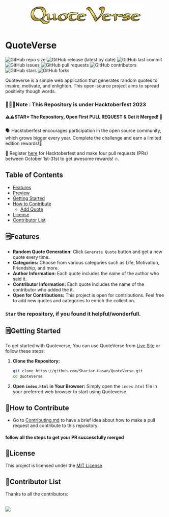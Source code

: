 <div align="center">

![Screenshot](./assets/images/QuoteVeerseText.png)

</div>

# QuoteVerse

![GitHub repo size](https://img.shields.io/github/repo-size/Shariar-Hasan/QuoteVerse)
![GitHub release (latest by date)](https://img.shields.io/github/v/release/Shariar-Hasan/QuoteVerse)
![GitHub last commit](https://img.shields.io/github/last-commit/Shariar-Hasan/QuoteVerse)
![GitHub issues](https://img.shields.io/github/issues/Shariar-Hasan/QuoteVerse)
![GitHub pull requests](https://img.shields.io/github/issues-pr/Shariar-Hasan/QuoteVerse)
![GitHub contributors](https://img.shields.io/github/contributors/Shariar-Hasan/QuoteVerse)
![GitHub stars](https://img.shields.io/github/stars/Shariar-Hasan/QuoteVerse?style=social)
![GitHub forks](https://img.shields.io/github/forks/Shariar-Hasan/QuoteVerse?style=social)

Quoteverse is a simple web application that generates random quotes to inspire, motivate, and enlighten. This open-source project aims to spread positivity though words.

### 🥳🎉🎊Note : This Repository is under Hacktoberfest 2023

#### ⚠️⚠️STAR⭐ The Repository, Open First PULL REQUEST & Get it Merged! 🎉

🗣 Hacktoberfest encourages participation in the open source community, which grows bigger every year. Complete the challenge and earn a limited edition rewards!🚀

📢 Register [here](https://hacktoberfest.com/) for Hacktoberfest and make four pull requests (PRs) between October 1st-31st to get awesome rewards! 🔥.

## Table of Contents

- [Features](#features)
- [Preview](#preview)
- [Getting Started](#getting-started)
- [How to Contribute](#how-to-contribute)
  - [Add Quote](#add-quote)
- [License](#license)
- [Contributor List](#contributor-list)

## 🗒️Features

- **Random Quote Generation:** Click `Generate Quote` button and get a new quote every time.
- **Categories:** Choose from various categories such as Life, Motivation, Friendship, and more.
- **Author Information:** Each quote includes the name of the author who said it.
- **Contributor Information:** Each quote includes the name of the contributor who added the it.
- **Open for Contributions:** This project is open for contributions. Feel free to add new quotes and categories to enrich the collection.

### `Star` the repository, if you found it helpful/wonderfull.

## 🗒️Getting Started

To get started with Quoteverse, You can use QuoteVerse from [Live Site](https://shariar-hasan.github.io/QuoteVerse/) or follow these steps:

1. **Clone the Repository:**

   ```sh
   git clone https://github.com/Shariar-Hasan/QuoteVerse.git
   cd QuoteVerse
   ```

2. **Open `index.html` in Your Browser:**
   Simply open the `index.html` file in your preferred web browser to start using Quoteverse.

## 🧩How to Contribute

- Go to [Contributing.md](Contributing.md) to have a brief idea about how to make a pull request and contribute to this repository.

#### follow all the steps to get your PR successfully merged

## 🔑License

This project is licensed under the [MIT License](LICENSE)

## 🛂Contributor List

Thanks to all the contributors:

<br/>

<a href="https://github.com/Shariar-Hasan/QuoteVerse/graphs/contributors">
  <img src="https://contrib.rocks/image?repo=Shariar-Hasan/QuoteVerse" />
</a>
